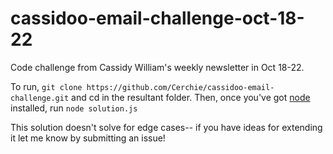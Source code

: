 # cassidoo-email-challenge-oct-18-22

Code challenge from Cassidy William's weekly newsletter in Oct 18-22.

To run, `git clone https://github.com/Cerchie/cassidoo-email-challenge.git` and cd in the resultant folder. Then, once you've got [node](https://nodejs.org/en/) installed, run `node solution.js`

This solution doesn't solve for edge cases-- if you have ideas for extending it let me know by submitting an issue! 
